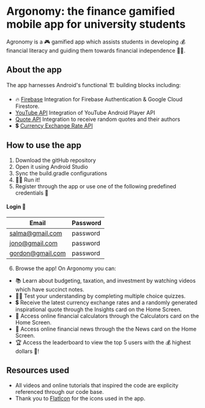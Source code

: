 # Argonomy: the finance gamified mobile app for university students

Agronomy is a 🎮 gamified app which assists students in developing 💰 financial literacy and guiding them towards financial independence 💸💸.

## About the app
The app harnesses Android's functional 🏗 building blocks including:
* 🔥 [Firebase](https://firebase.google.com/) Integration for Firebase Authentication & Google Cloud Firestore.
* [YouTube API](https://developers.google.com/youtube/android/player) Integration of YouTube Android Player API
* [Quote API](https://inspiration.goprogram.ai/docs/) Integration to receive random quotes and their authors
* 💲 [Currency Exchange Rate API](https://www.vatcomply.com/)

## How to use the app
1. Download the gitHub repository
2. Open it using Android Studio
3. Sync the build.gradle configurations
4. 🏃‍♀️ Run it!
5. Register through the app or use one of the following predefined credentials 🔑
#### Login 🔑
|Email|Password |
|--|--|
|salma@gmail.com|password| 
|jono@gmail.com|password| 
|gordon@gmail.com|password| 
6. Browse the app! On Argonomy you can:
* 📚 Learn about budgeting, taxation, and investment by watching videos which have succinct notes.
* 🙇‍♂️ Test your understanding by completing multiple choice quizzes.
* 💲 Receive the latest currency exchange rates and a randomly generated inspirational quote through the Insights card on the Home Screen.
* 🧮 Access online financial calculators through the Calculators card on the Home Screen.
* 📰 Access online financial news through the the News card on the Home Screen.
* 🏆 Access the leaderboard to view the top 5 users with the 💰 highest dollars 🤑!

## Resources used
* All videos and online tutorials that inspired the code are explicity referenced through our code base.
* Thank you to [FlatIcon](https://www.flaticon.com/) for the icons used in the app.
